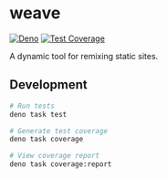 # weave

[![Deno](https://img.shields.io/badge/deno-^1.37-blue.svg?logo=deno)](https://deno.land)
[![Test Coverage](./documentation/coverage/badge.svg)](./documentation/coverage/html/index.html)

A dynamic tool for remixing static sites.

## Development

```bash
# Run tests
deno task test

# Generate test coverage
deno task coverage

# View coverage report
deno task coverage:report
```

